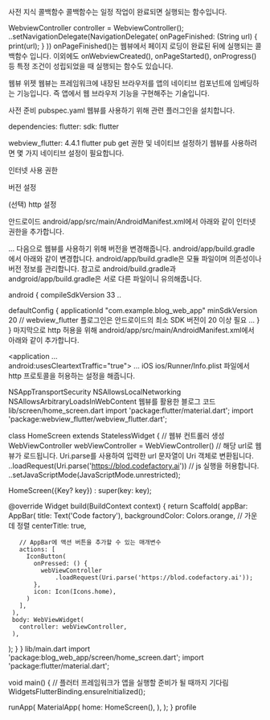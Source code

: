 사전 지식
콜백함수
콜백함수는 일정 작업이 완료되면 실행되는 함수입니다.

WebviewController controller = WebviewController();
..setNavigationDelegate(NavigationDelegate(
onPageFinished: (String url) {
print(url);
}
))
onPageFinished()는 웹뷰에서 페이지 로딩이 완료된 뒤에 실행되는 콜백함수 입니다.
이외에도 onWebviewCreated(), onPageStarted(), onProgress() 등 특정 조건이 성립되었을 때 실행되는 함수도 있습니다.

웹뷰 위젯
웹뷰는 프레임워크에 내장된 브라우저를 앱의 네이티브 컴포넌트에 임베딩하는 기능입니다.
즉 앱에서 웹 브라우저 기능을 구현해주는 기술입니다.

사전 준비
pubspec.yaml
웹뷰를 사용하기 위해 관련 플러그인을 설치합니다.

dependencies:
flutter:
sdk: flutter

webview_flutter: 4.4.1
flutter pub get
권한 및 네이티브 설정하기
웹뷰를 사용하려면 몇 가지 네이티브 설정이 필요합니다.

인터넷 사용 권한

버전 설정

(선택) http 설정

안드로이드
android/app/src/main/AndroidManifest.xml에서 아래와 같이 인터넷 권한을 추가합니다.

<manifest xmlns:android="http://schemas.android.com/apk/res/android"
   package="com.example.blog_web_app">
<uses-permission android:name="android.permission.INTERNET" />
...
</manifest>
다음으로 웹뷰를 사용하기 위해 버전을 변경해줍니다.
android/app/build.gradle 에서 아래와 같이 변경합니다.
android/app/build.gradle은 모듈 파일이며 의존성이나 버전 정보를 관리합니다.
참고로 android/build.gradle과 andgroid/app/build.gradle은 서로 다른 파일이니 유의해줍니다.

android {
compileSdkVersion 33
..

defaultConfig {
applicationId "com.example.blog_web_app"
minSdkVersion 20 // webview_flutter 플로그인은 안드로이드의 최소 SDK 버전이 20 이상 필요
...
}
}
마지막으로 http 허용을 위해 android/app/src/main/AndroidManifest.xml에서 아래와 같이 추가합니다.

<manifest xmlns:android="http://schemas.android.com/apk/res/android"
   package="com.example.blog_web_app">
<uses-permission android:name="android.permission.INTERNET" />
<application
...  
 android:usesCleartextTraffic="true">
...
</application>
</manifest>
iOS
ios/Runner/Info.plist 파일에서 http 프로토콜을 허용하는 설정을 해줍니다.

<dict>
  <key>NSAppTransportSecurity</key>
    <dict>
      <key>NSAllowsLocalNetworking</key>
      <true/>
      <key>NSAllowsArbitraryLoadsInWebContent</key>
      <true/>
    </dict>
 </dict>
웹뷰를 활용한 블로그 코드
lib/screen/home_screen.dart
import 'package:flutter/material.dart';
import 'package:webview_flutter/webview_flutter.dart';

class HomeScreen extends StatelessWidget {
// 웹뷰 컨트롤러 생성
WebViewController webViewController = WebViewController()
// 해당 url로 웹뷰가 로드됩니다. Uri.parse를 사용하여 입력한 url 문자열이 Uri 객체로 변환됩니다.
..loadRequest(Uri.parse('https://blod.codefactory.ai'))
// js 실행을 허용합니다.
..setJavaScriptMode(JavaScriptMode.unrestricted);

HomeScreen({Key? key}) : super(key: key);

@override
Widget build(BuildContext context) {
return Scaffold(
appBar: AppBar(
title: Text('Code factory'),
backgroundColor: Colors.orange,
// 가운데 정렬
centerTitle: true,

       // AppBar에 액션 버튼을 추가할 수 있는 매개변수
       actions: [
         IconButton(
           onPressed: () {
             webViewController
                 .loadRequest(Uri.parse('https://blod.codefactory.ai'));
           },
           icon: Icon(Icons.home),
         )
       ],
     ),
     body: WebViewWidget(
       controller: webViewController,
     ),

);
}
}
lib/main.dart
import 'package:blog_web_app/screen/home_screen.dart';
import 'package:flutter/material.dart';

void main() {
// 플러터 프레임워크가 앱을 실행할 준비가 될 때까지 기다림
WidgetsFlutterBinding.ensureInitialized();

runApp(
MaterialApp(
home: HomeScreen(),
),
);
}
profile

